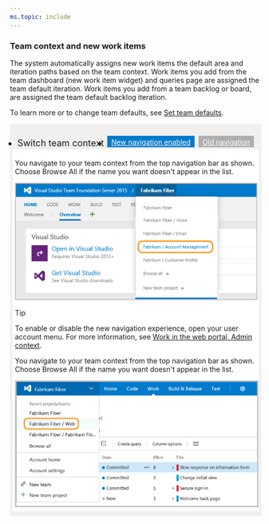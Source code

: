 ```yaml
---
ms.topic: include
---
```


<a id="new-work-items"></a>

### Team context and new work items  

The system automatically assigns new work items the default area and iteration paths based on the team context. Work items you add from the team dashboard (new work item widget) and queries page are assigned the team default iteration. Work items you add from a team backlog or board, are assigned the team default backlog iteration.  

To learn more or to change team defaults, see [Set team defaults](/azure/devops/organizations/settings/set-team-defaults).  


<div style="background-color: #f2f0ee;padding-top:10px;padding-bottom:10px;">

<ul class="nav nav-pills" style="padding-right:15px;padding-left:15px;padding-bottom:5px;vertical-align:top;font-size:18px;">
<li style="float:left;" data-toggle="collapse" data-target="#open-team-context">Switch team context</li>
<li style="float: right;"><a style="max-width: 374px;min-width: 120px;vertical-align: top;background-color:#AEAEAE;margin: 0px 0px 0px 8px;min-width:90px;color: #fff;border: solid 2px #AEAEAE;border-radius: 0;padding: 2px 6px 0px 6px;outline-style:none;height:32px;font-size:14px;font-weight:400" data-toggle="pill" href="#old-nav">Old navigation</a></li>
<li class="active" style="float: right"><a style="max-width: 374px;min-width: 120px;vertical-align: top;background-color:#007acc;margin: 0px 0px 0px 0px;min-width:90px;color: #fff;border: solid 2px #007acc;border-radius: 0;padding: 2px 6px 0px 6px;outline-style:none;height:32px;font-size:14px;font-weight:400" data-toggle="pill" href="#new-nav">New navigation enabled</a></li>

</ul>
 
<div id="open-team-context" class="tab-content collapse in fade" style="background-color: #ffffff;margin-left:5px;margin-right:5px;padding: 5px 5px 5px 5px;">

<div id="old-nav" class="tab-pane fade"> 

<p>You navigate to your team context from the top navigation bar as shown. Choose Browse All if the name you want doesn't appear in the list. </p>

<img src="../backlogs/_img/switch-team-project-2.png" alt="Backlog page, old nav, switch team context" style="border: 1px solid #C3C3C3;" />  


</div>

<div id="new-nav" class="tab-pane fade in active"> 

> [!TIP]  
>To enable or disable the new navigation experience, open your user account menu. For more information, see [Work in the web portal, Admin context](/azure/devops/project/navigation/index#admin-context).   

<p>You navigate to your team context from the top navigation bar as shown. Choose Browse All if the name you want doesn't appear in the list. </p>

<img src="../_shared/_img/switch-team-context-new-nav.png" alt="Backlog page, new nav, switch team comtext" style="border: 2px solid #C3C3C3;" />


</div>

</div>
</div> 

